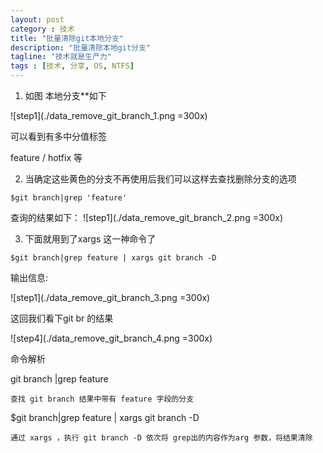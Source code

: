 ```yaml
---
layout: post
category : 技术
title: "批量清除git本地分支"
description: "批量清除本地git分支"
tagline: "技术就是生产力"
tags : [技术, 分享, OS, NTFS]
---
```


1. 如图 本地分支**如下 
 
![step1](./data_remove_git_branch_1.png =300x)

可以看到有多中分值标签

feature / hotfix 等


2.  当确定这些黄色的分支不再使用后我们可以这样去查找删除分支的选项

``$git branch|grep 'feature'``

查询的结果如下： 
![step1](./data_remove_git_branch_2.png =300x)


3. 下面就用到了xargs 这一神命令了

``$git branch|grep feature | xargs git branch -D``

输出信息: 

![step1](./data_remove_git_branch_3.png =300x)


这回我们看下git br 的结果

![step4](./data_remove_git_branch_4.png =300x) 


命令解析

git branch |grep feature 

`查找 git branch 结果中带有 feature 字段的分支`

$git branch|grep feature | xargs git branch -D

`通过 xargs ，执行 git branch -D 依次将 grep出的内容作为arg 参数，将结果清除`

